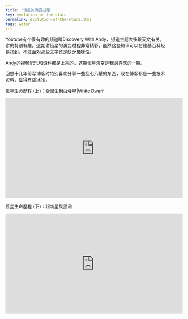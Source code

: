 ```yaml
---
title: '恒星的演变过程'
key: evolution-of-the-stars
permalink: evolution-of-the-stars.html
tags: water
---
```


Youtube有个很有趣的频道叫Discovery With Andy，频道主题大多跟天文有关，讲的特别有趣。这期讲恒星的演变过程非常精彩，虽然这些知识可以在维基百科轻易找到，不过面对那些文字还是缺乏趣味性。

Andy的视频配乐和资料都是上乘的，这期恒星演变是我最喜欢的一期。

回想十几年前写博客时特别喜欢分享一些乱七八糟的东西，现在博客都是一些技术资料，显得有些冰冷。
<!--more-->

恆星生命歷程 (上)：從誕生到白矮星|White Dwarf   
<iframe width="560" height="315" src="https://www.youtube.com/embed/Qlfxj6qLRJs" title="YouTube video player" frameborder="0" allow="accelerometer; autoplay; clipboard-write; encrypted-media; gyroscope; picture-in-picture" allowfullscreen></iframe>

恆星生命歷程 (下)：超新星與黑洞   
<iframe width="560" height="315" src="https://www.youtube.com/embed/g2byfaClqOA" title="YouTube video player" frameborder="0" allow="accelerometer; autoplay; clipboard-write; encrypted-media; gyroscope; picture-in-picture" allowfullscreen></iframe>